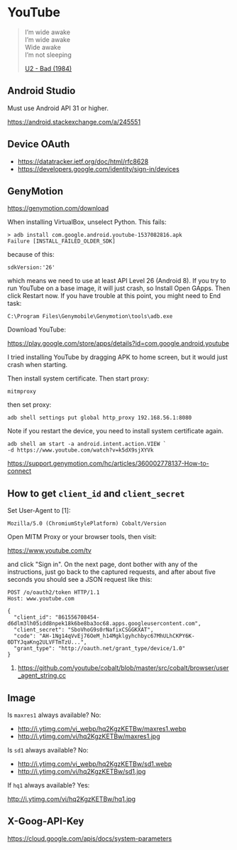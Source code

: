 # YouTube

> I’m wide awake\
> I’m wide awake\
> Wide awake\
> I’m not sleeping
>
> [U2 - Bad (1984)](//youtube.com/watch?v=0s30qw4XV_E)

## Android Studio

Must use Android API 31 or higher.

https://android.stackexchange.com/a/245551

## Device OAuth

- https://datatracker.ietf.org/doc/html/rfc8628
- https://developers.google.com/identity/sign-in/devices

## GenyMotion

https://genymotion.com/download

When installing VirtualBox, unselect Python. This fails:

~~~
> adb install com.google.android.youtube-1537082816.apk
Failure [INSTALL_FAILED_OLDER_SDK]
~~~

because of this:

~~~
sdkVersion:'26'
~~~

which means we need to use at least API Level 26 (Android 8). If you try to run
YouTube on a base image, it will just crash, so Install Open GApps. Then click
Restart now. If you have trouble at this point, you might need to End task:

~~~
C:\Program Files\Genymobile\Genymotion\tools\adb.exe
~~~

Download YouTube:

https://play.google.com/store/apps/details?id=com.google.android.youtube

I tried installing YouTube by dragging APK to home screen, but it would just
crash when starting.

Then install system certificate. Then start proxy:

~~~
mitmproxy
~~~

then set proxy:

~~~
adb shell settings put global http_proxy 192.168.56.1:8080
~~~

Note if you restart the device, you need to install system certificate again.

~~~
adb shell am start -a android.intent.action.VIEW `
-d https://www.youtube.com/watch?v=k5dX9sjXYVk
~~~

https://support.genymotion.com/hc/articles/360002778137-How-to-connect

## How to get `client_id` and `client_secret`

Set User-Agent to [1]:

~~~
Mozilla/5.0 (ChromiumStylePlatform) Cobalt/Version
~~~

Open MITM Proxy or your browser tools, then visit:

https://www.youtube.com/tv

and click "Sign in". On the next page, dont bother with any of the instructions,
just go back to the captured requests, and after about five seconds you should
see a JSON request like this:

~~~
POST /o/oauth2/token HTTP/1.1
Host: www.youtube.com

{
  "client_id": "861556708454-d6dlm3lh05idd8npek18k6be8ba3oc68.apps.googleusercontent.com",
  "client_secret": "SboVhoG9s0rNafixCSGGKXAT",
  "code": "AH-1Ng14qVvEj76OeM_h14Mgklgyhchbyc67MhULhCKPY6K-0DTYJqaKng2ULVFTmTzU...",
  "grant_type": "http://oauth.net/grant_type/device/1.0"
}
~~~

1. <https://github.com/youtube/cobalt/blob/master/src/cobalt/browser/user_agent_string.cc>

## Image

Is `maxres1` always available? No:

- <http://i.ytimg.com/vi_webp/hq2KgzKETBw/maxres1.webp>
- http://i.ytimg.com/vi/hq2KgzKETBw/maxres1.jpg

Is `sd1` always available? No:

- <http://i.ytimg.com/vi_webp/hq2KgzKETBw/sd1.webp>
- http://i.ytimg.com/vi/hq2KgzKETBw/sd1.jpg

If `hq1` always available? Yes:

http://i.ytimg.com/vi/hq2KgzKETBw/hq1.jpg

## X-Goog-API-Key

https://cloud.google.com/apis/docs/system-parameters
